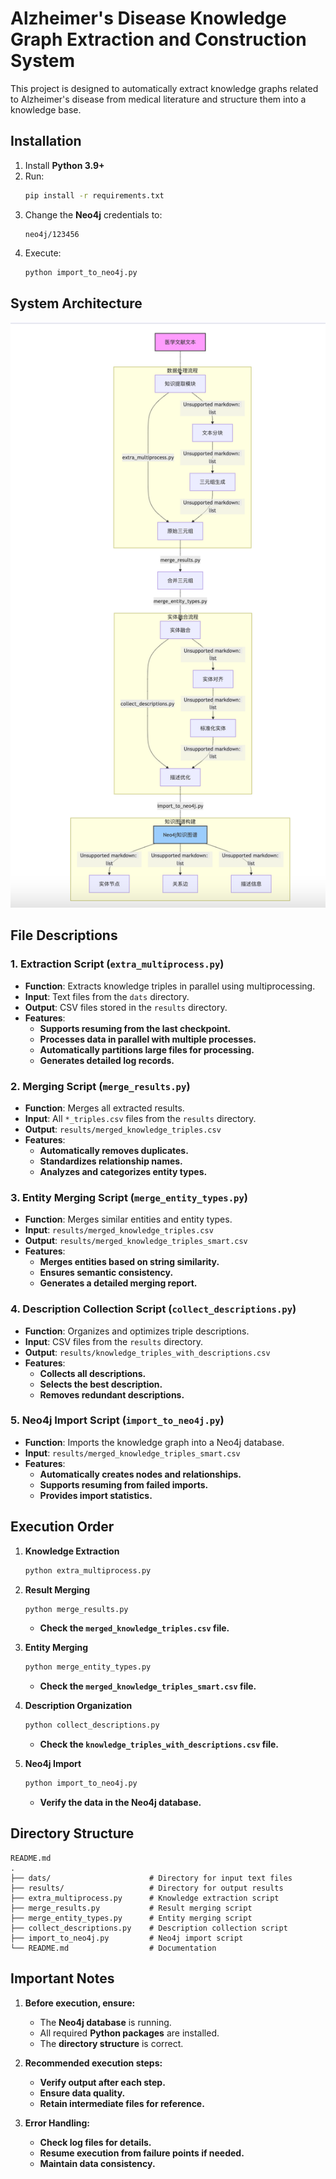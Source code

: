 # **Alzheimer's Disease Knowledge Graph Extraction and Construction System**

This project is designed to automatically extract knowledge graphs related to Alzheimer's disease from medical literature and structure them into a knowledge base.

## **Installation**

1. Install **Python 3.9+**
2. Run:
   ```bash
   pip install -r requirements.txt
   ```
3. Change the **Neo4j** credentials to:
   ```
   neo4j/123456
   ```
4. Execute:
   ```bash
   python import_to_neo4j.py
   ```

## **System Architecture**

![System Architecture](image.png)

## **File Descriptions**

### **1. Extraction Script (`extra_multiprocess.py`)**
- **Function**: Extracts knowledge triples in parallel using multiprocessing.
- **Input**: Text files from the `dats` directory.
- **Output**: CSV files stored in the `results` directory.
- **Features**:
  - **Supports resuming from the last checkpoint.**
  - **Processes data in parallel with multiple processes.**
  - **Automatically partitions large files for processing.**
  - **Generates detailed log records.**

### **2. Merging Script (`merge_results.py`)**
- **Function**: Merges all extracted results.
- **Input**: All `*_triples.csv` files from the `results` directory.
- **Output**: `results/merged_knowledge_triples.csv`
- **Features**:
  - **Automatically removes duplicates.**
  - **Standardizes relationship names.**
  - **Analyzes and categorizes entity types.**

### **3. Entity Merging Script (`merge_entity_types.py`)**
- **Function**: Merges similar entities and entity types.
- **Input**: `results/merged_knowledge_triples.csv`
- **Output**: `results/merged_knowledge_triples_smart.csv`
- **Features**:
  - **Merges entities based on string similarity.**
  - **Ensures semantic consistency.**
  - **Generates a detailed merging report.**

### **4. Description Collection Script (`collect_descriptions.py`)**
- **Function**: Organizes and optimizes triple descriptions.
- **Input**: CSV files from the `results` directory.
- **Output**: `results/knowledge_triples_with_descriptions.csv`
- **Features**:
  - **Collects all descriptions.**
  - **Selects the best description.**
  - **Removes redundant descriptions.**

### **5. Neo4j Import Script (`import_to_neo4j.py`)**
- **Function**: Imports the knowledge graph into a Neo4j database.
- **Input**: `results/merged_knowledge_triples_smart.csv`
- **Features**:
  - **Automatically creates nodes and relationships.**
  - **Supports resuming from failed imports.**
  - **Provides import statistics.**

## **Execution Order**

1. **Knowledge Extraction**
   ```bash
   python extra_multiprocess.py
   ```

2. **Result Merging**
   ```bash
   python merge_results.py
   ```
   - **Check the `merged_knowledge_triples.csv` file.**

3. **Entity Merging**
   ```bash
   python merge_entity_types.py
   ```
   - **Check the `merged_knowledge_triples_smart.csv` file.**

4. **Description Organization**
   ```bash
   python collect_descriptions.py
   ```
   - **Check the `knowledge_triples_with_descriptions.csv` file.**

5. **Neo4j Import**
   ```bash
   python import_to_neo4j.py
   ```
   - **Verify the data in the Neo4j database.**

## **Directory Structure**

```plaintext
README.md
.
├── dats/                      # Directory for input text files
├── results/                   # Directory for output results
├── extra_multiprocess.py      # Knowledge extraction script
├── merge_results.py           # Result merging script
├── merge_entity_types.py      # Entity merging script
├── collect_descriptions.py    # Description collection script
├── import_to_neo4j.py         # Neo4j import script
└── README.md                  # Documentation
```

## **Important Notes**

1. **Before execution, ensure:**
   - The **Neo4j database** is running.
   - All required **Python packages** are installed.
   - The **directory structure** is correct.

2. **Recommended execution steps:**
   - **Verify output after each step.**
   - **Ensure data quality.**
   - **Retain intermediate files for reference.**

3. **Error Handling:**
   - **Check log files for details.**
   - **Resume execution from failure points if needed.**
   - **Maintain data consistency.**


